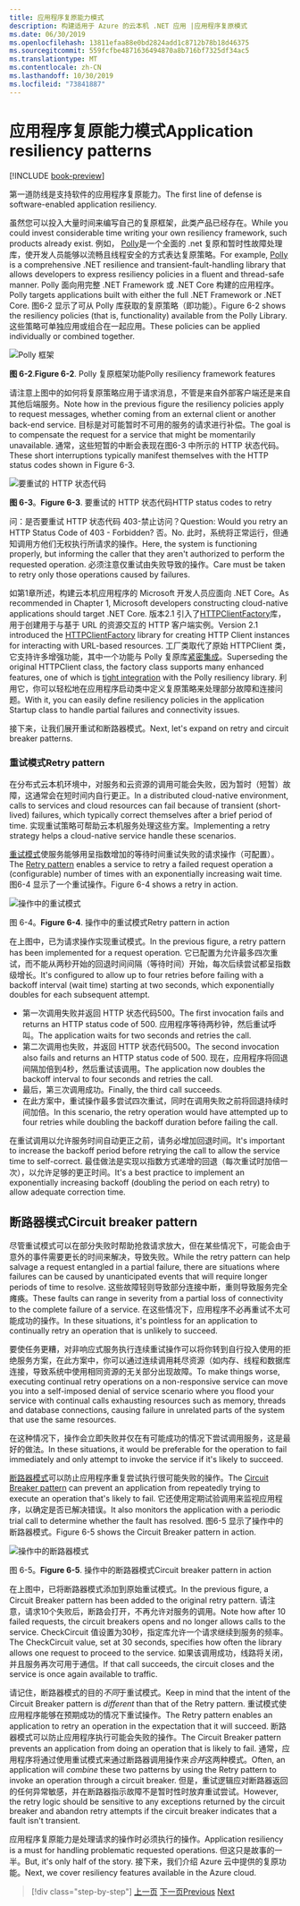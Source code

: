 ```yaml
---
title: 应用程序复原能力模式
description: 构建适用于 Azure 的云本机 .NET 应用 |应用程序复原模式
ms.date: 06/30/2019
ms.openlocfilehash: 13811efaa88e0bd2824add1c8712b78b18d46375
ms.sourcegitcommit: 559fcfbe4871636494870a8b716bf7325df34ac5
ms.translationtype: MT
ms.contentlocale: zh-CN
ms.lasthandoff: 10/30/2019
ms.locfileid: "73841887"
---
```

# <a name="application-resiliency-patterns"></a><span data-ttu-id="b3c4e-103">应用程序复原能力模式</span><span class="sxs-lookup"><span data-stu-id="b3c4e-103">Application resiliency patterns</span></span>

[!INCLUDE [book-preview](../../../includes/book-preview.md)]

<span data-ttu-id="b3c4e-104">第一道防线是支持软件的应用程序复原能力。</span><span class="sxs-lookup"><span data-stu-id="b3c4e-104">The first line of defense is software-enabled application resiliency.</span></span>

<span data-ttu-id="b3c4e-105">虽然您可以投入大量时间来编写自己的复原框架，此类产品已经存在。</span><span class="sxs-lookup"><span data-stu-id="b3c4e-105">While you could invest considerable time writing your own resiliency framework, such products already exist.</span></span> <span data-ttu-id="b3c4e-106">例如， [Polly](http://www.thepollyproject.org/)是一个全面的 .net 复原和暂时性故障处理库，使开发人员能够以流畅且线程安全的方式表达复原策略。</span><span class="sxs-lookup"><span data-stu-id="b3c4e-106">For example, [Polly](http://www.thepollyproject.org/) is a comprehensive .NET resilience and transient-fault-handling library that allows developers to express resiliency policies in a fluent and thread-safe manner.</span></span> <span data-ttu-id="b3c4e-107">Polly 面向用完整 .NET Framework 或 .NET Core 构建的应用程序。</span><span class="sxs-lookup"><span data-stu-id="b3c4e-107">Polly targets applications built with either the full .NET Framework or .NET Core.</span></span> <span data-ttu-id="b3c4e-108">图6-2 显示了可从 Polly 库获取的复原策略（即功能）。</span><span class="sxs-lookup"><span data-stu-id="b3c4e-108">Figure 6-2 shows the resiliency policies (that is, functionality) available from the Polly Library.</span></span> <span data-ttu-id="b3c4e-109">这些策略可单独应用或组合在一起应用。</span><span class="sxs-lookup"><span data-stu-id="b3c4e-109">These policies can be applied individually or combined together.</span></span>

![Polly 框架](./media/polly-resiliency-framework.png)

<span data-ttu-id="b3c4e-111">**图 6-2**.</span><span class="sxs-lookup"><span data-stu-id="b3c4e-111">**Figure 6-2**.</span></span> <span data-ttu-id="b3c4e-112">Polly 复原框架功能</span><span class="sxs-lookup"><span data-stu-id="b3c4e-112">Polly resiliency framework features</span></span>

<span data-ttu-id="b3c4e-113">请注意上图中的如何将复原策略应用于请求消息，不管是来自外部客户端还是来自其他后端服务。</span><span class="sxs-lookup"><span data-stu-id="b3c4e-113">Note how in the previous figure the resiliency policies apply to request messages, whether coming from an external client or another back-end service.</span></span> <span data-ttu-id="b3c4e-114">目标是对可能暂时不可用的服务的请求进行补偿。</span><span class="sxs-lookup"><span data-stu-id="b3c4e-114">The goal is to compensate the request for a service that might be momentarily unavailable.</span></span> <span data-ttu-id="b3c4e-115">通常，这些短暂的中断会表现在图6-3 中所示的 HTTP 状态代码。</span><span class="sxs-lookup"><span data-stu-id="b3c4e-115">These short interruptions typically manifest themselves with the HTTP status codes shown in Figure 6-3.</span></span>

![要重试的 HTTP 状态代码](./media/http-status-codes.png)

<span data-ttu-id="b3c4e-117">**图 6-3**。</span><span class="sxs-lookup"><span data-stu-id="b3c4e-117">**Figure 6-3**.</span></span> <span data-ttu-id="b3c4e-118">要重试的 HTTP 状态代码</span><span class="sxs-lookup"><span data-stu-id="b3c4e-118">HTTP status codes to retry</span></span>

<span data-ttu-id="b3c4e-119">问：是否要重试 HTTP 状态代码 403-禁止访问？</span><span class="sxs-lookup"><span data-stu-id="b3c4e-119">Question: Would you retry an HTTP Status Code of 403 - Forbidden?</span></span> <span data-ttu-id="b3c4e-120">否。</span><span class="sxs-lookup"><span data-stu-id="b3c4e-120">No.</span></span> <span data-ttu-id="b3c4e-121">此时，系统将正常运行，但通知调用方他们无权执行所请求的操作。</span><span class="sxs-lookup"><span data-stu-id="b3c4e-121">Here, the system is functioning properly, but informing the caller that they aren't authorized to perform the requested operation.</span></span> <span data-ttu-id="b3c4e-122">必须注意仅重试由失败导致的操作。</span><span class="sxs-lookup"><span data-stu-id="b3c4e-122">Care must be taken to retry only those operations caused by failures.</span></span>

<span data-ttu-id="b3c4e-123">如第1章所述，构建云本机应用程序的 Microsoft 开发人员应面向 .NET Core。</span><span class="sxs-lookup"><span data-stu-id="b3c4e-123">As recommended in Chapter 1, Microsoft developers constructing cloud-native applications should target .NET Core.</span></span> <span data-ttu-id="b3c4e-124">版本2.1 引入了[HTTPClientFactory](https://www.stevejgordon.co.uk/introduction-to-httpclientfactory-aspnetcore)库，用于创建用于与基于 URL 的资源交互的 HTTP 客户端实例。</span><span class="sxs-lookup"><span data-stu-id="b3c4e-124">Version 2.1 introduced the [HTTPClientFactory](https://www.stevejgordon.co.uk/introduction-to-httpclientfactory-aspnetcore) library for creating HTTP Client instances for interacting with URL-based resources.</span></span> <span data-ttu-id="b3c4e-125">工厂类取代了原始 HTTPClient 类，它支持许多增强功能，其中一个功能与 Polly 复原库[紧密集成](../microservices/implement-resilient-applications/implement-http-call-retries-exponential-backoff-polly.md)。</span><span class="sxs-lookup"><span data-stu-id="b3c4e-125">Superseding the original HTTPClient class, the factory class supports many enhanced features, one of which is [tight integration](../microservices/implement-resilient-applications/implement-http-call-retries-exponential-backoff-polly.md) with the Polly resiliency library.</span></span> <span data-ttu-id="b3c4e-126">利用它，你可以轻松地在应用程序启动类中定义复原策略来处理部分故障和连接问题。</span><span class="sxs-lookup"><span data-stu-id="b3c4e-126">With it, you can easily define resiliency policies in the application Startup class to handle partial failures and connectivity issues.</span></span>

<span data-ttu-id="b3c4e-127">接下来，让我们展开重试和断路器模式。</span><span class="sxs-lookup"><span data-stu-id="b3c4e-127">Next, let's expand on retry and circuit breaker patterns.</span></span>

### <a name="retry-pattern"></a><span data-ttu-id="b3c4e-128">重试模式</span><span class="sxs-lookup"><span data-stu-id="b3c4e-128">Retry pattern</span></span>

<span data-ttu-id="b3c4e-129">在分布式云本机环境中，对服务和云资源的调用可能会失败，因为暂时（短暂）故障，这通常会在短时间内自行更正。</span><span class="sxs-lookup"><span data-stu-id="b3c4e-129">In a distributed cloud-native environment, calls to services and cloud resources can fail because of transient (short-lived) failures, which typically correct themselves after a brief period of time.</span></span> <span data-ttu-id="b3c4e-130">实现重试策略可帮助云本机服务处理这些方案。</span><span class="sxs-lookup"><span data-stu-id="b3c4e-130">Implementing a retry strategy helps a cloud-native service handle these scenarios.</span></span>

<span data-ttu-id="b3c4e-131">[重试模式](https://docs.microsoft.com/azure/architecture/patterns/retry)使服务能够用呈指数增加的等待时间重试失败的请求操作（可配置）。</span><span class="sxs-lookup"><span data-stu-id="b3c4e-131">The [Retry pattern](https://docs.microsoft.com/azure/architecture/patterns/retry) enables a service to retry a failed request operation a (configurable) number of times with an exponentially increasing wait time.</span></span> <span data-ttu-id="b3c4e-132">图6-4 显示了一个重试操作。</span><span class="sxs-lookup"><span data-stu-id="b3c4e-132">Figure 6-4 shows a retry in action.</span></span>

![操作中的重试模式](./media/retry-pattern.png)

<span data-ttu-id="b3c4e-134">图 6-4。</span><span class="sxs-lookup"><span data-stu-id="b3c4e-134">**Figure 6-4**.</span></span> <span data-ttu-id="b3c4e-135">操作中的重试模式</span><span class="sxs-lookup"><span data-stu-id="b3c4e-135">Retry pattern in action</span></span>

<span data-ttu-id="b3c4e-136">在上图中，已为请求操作实现重试模式。</span><span class="sxs-lookup"><span data-stu-id="b3c4e-136">In the previous figure, a retry pattern has been implemented for a request operation.</span></span> <span data-ttu-id="b3c4e-137">它已配置为允许最多四次重试，而不能从两秒开始的回退时间间隔（等待时间）开始，每次后续尝试都呈指数级增长。</span><span class="sxs-lookup"><span data-stu-id="b3c4e-137">It's configured to allow up to four retries before failing with a backoff interval (wait time) starting at two seconds, which exponentially doubles for each subsequent attempt.</span></span>

- <span data-ttu-id="b3c4e-138">第一次调用失败并返回 HTTP 状态代码500。</span><span class="sxs-lookup"><span data-stu-id="b3c4e-138">The first invocation fails and returns an HTTP status code of 500.</span></span> <span data-ttu-id="b3c4e-139">应用程序等待两秒钟，然后重试呼叫。</span><span class="sxs-lookup"><span data-stu-id="b3c4e-139">The application waits for two seconds and retries the call.</span></span>
- <span data-ttu-id="b3c4e-140">第二次调用也失败，并返回 HTTP 状态代码500。</span><span class="sxs-lookup"><span data-stu-id="b3c4e-140">The second invocation also fails and returns an HTTP status code of 500.</span></span> <span data-ttu-id="b3c4e-141">现在，应用程序将回退间隔加倍到4秒，然后重试该调用。</span><span class="sxs-lookup"><span data-stu-id="b3c4e-141">The application now doubles the backoff interval to four seconds and retries the call.</span></span>
- <span data-ttu-id="b3c4e-142">最后，第三次调用成功。</span><span class="sxs-lookup"><span data-stu-id="b3c4e-142">Finally, the third call succeeds.</span></span>
- <span data-ttu-id="b3c4e-143">在此方案中，重试操作最多尝试四次重试，同时在调用失败之前将回退持续时间加倍。</span><span class="sxs-lookup"><span data-stu-id="b3c4e-143">In this scenario, the retry operation would have attempted up to four retries while doubling the backoff duration before failing the call.</span></span>

<span data-ttu-id="b3c4e-144">在重试调用以允许服务时间自动更正之前，请务必增加回退时间。</span><span class="sxs-lookup"><span data-stu-id="b3c4e-144">It's important to increase the backoff period before retrying the call to allow the service time to self-correct.</span></span> <span data-ttu-id="b3c4e-145">最佳做法是实现以指数方式递增的回退（每次重试时加倍一次），以允许足够的更正时间。</span><span class="sxs-lookup"><span data-stu-id="b3c4e-145">It's a best practice to implement an exponentially increasing backoff (doubling the period on each retry) to allow adequate correction time.</span></span>

## <a name="circuit-breaker-pattern"></a><span data-ttu-id="b3c4e-146">断路器模式</span><span class="sxs-lookup"><span data-stu-id="b3c4e-146">Circuit breaker pattern</span></span>

<span data-ttu-id="b3c4e-147">尽管重试模式可以在部分失败时帮助抢救请求放大，但在某些情况下，可能会由于意外的事件需要更长的时间来解决，导致失败。</span><span class="sxs-lookup"><span data-stu-id="b3c4e-147">While the retry pattern can help salvage a request entangled in a partial failure, there are situations where failures can be caused by unanticipated events that will require longer periods of time to resolve.</span></span> <span data-ttu-id="b3c4e-148">这些故障轻则导致部分连接中断，重则导致服务完全瘫痪。</span><span class="sxs-lookup"><span data-stu-id="b3c4e-148">These faults can range in severity from a partial loss of connectivity to the complete failure of a service.</span></span> <span data-ttu-id="b3c4e-149">在这些情况下，应用程序不必再重试不太可能成功的操作。</span><span class="sxs-lookup"><span data-stu-id="b3c4e-149">In these situations, it's pointless for an application to continually retry an operation that is unlikely to succeed.</span></span>

<span data-ttu-id="b3c4e-150">要使任务更糟，对非响应式服务执行连续重试操作可以将你转到自行投入使用的拒绝服务方案，在此方案中，你可以通过连续调用耗尽资源（如内存、线程和数据库连接，导致系统中使用相同资源的无关部分出现故障。</span><span class="sxs-lookup"><span data-stu-id="b3c4e-150">To make things worse, executing continual retry operations on a non-responsive service can move you into a self-imposed denial of service scenario where you flood your service with continual calls exhausting resources such as memory, threads and database connections, causing failure in unrelated parts of the system that use the same resources.</span></span>

<span data-ttu-id="b3c4e-151">在这种情况下，操作会立即失败并仅在有可能成功的情况下尝试调用服务，这是最好的做法。</span><span class="sxs-lookup"><span data-stu-id="b3c4e-151">In these situations, it would be preferable for the operation to fail immediately and only attempt to invoke the service if it's likely to succeed.</span></span>

<span data-ttu-id="b3c4e-152">[断路器模式](https://docs.microsoft.com/azure/architecture/patterns/circuit-breaker)可以防止应用程序重复尝试执行很可能失败的操作。</span><span class="sxs-lookup"><span data-stu-id="b3c4e-152">The [Circuit Breaker pattern](https://docs.microsoft.com/azure/architecture/patterns/circuit-breaker) can prevent an application from repeatedly trying to execute an operation that's likely to fail.</span></span> <span data-ttu-id="b3c4e-153">它还使用定期试验调用来监视应用程序，以确定是否已解决错误。</span><span class="sxs-lookup"><span data-stu-id="b3c4e-153">It also monitors the application with a periodic trial call to determine whether the fault has resolved.</span></span> <span data-ttu-id="b3c4e-154">图6-5 显示了操作中的断路器模式。</span><span class="sxs-lookup"><span data-stu-id="b3c4e-154">Figure 6-5 shows the Circuit Breaker pattern in action.</span></span>

![操作中的断路器模式](./media/circuit-breaker-pattern.png)

<span data-ttu-id="b3c4e-156">图 6-5。</span><span class="sxs-lookup"><span data-stu-id="b3c4e-156">**Figure 6-5**.</span></span> <span data-ttu-id="b3c4e-157">操作中的断路器模式</span><span class="sxs-lookup"><span data-stu-id="b3c4e-157">Circuit breaker pattern in action</span></span>

<span data-ttu-id="b3c4e-158">在上图中，已将断路器模式添加到原始重试模式。</span><span class="sxs-lookup"><span data-stu-id="b3c4e-158">In the previous figure, a Circuit Breaker pattern has been added to the original retry pattern.</span></span> <span data-ttu-id="b3c4e-159">请注意，请求10个失败后，断路会打开，不再允许对服务的调用。</span><span class="sxs-lookup"><span data-stu-id="b3c4e-159">Note how after 10 failed requests, the circuit breakers opens and no longer allows calls to the service.</span></span> <span data-ttu-id="b3c4e-160">CheckCircuit 值设置为30秒，指定库允许一个请求继续到服务的频率。</span><span class="sxs-lookup"><span data-stu-id="b3c4e-160">The CheckCircuit value, set at 30 seconds, specifies how often the library allows one request to proceed to the service.</span></span> <span data-ttu-id="b3c4e-161">如果该调用成功，线路将关闭，并且服务再次可用于通信。</span><span class="sxs-lookup"><span data-stu-id="b3c4e-161">If that call succeeds, the circuit closes and the service is once again available to traffic.</span></span>

<span data-ttu-id="b3c4e-162">请记住，断路器模式的目的*不同*于重试模式。</span><span class="sxs-lookup"><span data-stu-id="b3c4e-162">Keep in mind that the intent of the Circuit Breaker pattern is *different* than that of the Retry pattern.</span></span> <span data-ttu-id="b3c4e-163">重试模式使应用程序能够在预期成功的情况下重试操作。</span><span class="sxs-lookup"><span data-stu-id="b3c4e-163">The Retry pattern enables an application to retry an operation in the expectation that it will succeed.</span></span> <span data-ttu-id="b3c4e-164">断路器模式可以防止应用程序执行可能会失败的操作。</span><span class="sxs-lookup"><span data-stu-id="b3c4e-164">The Circuit Breaker pattern prevents an application from doing an operation that is likely to fail.</span></span> <span data-ttu-id="b3c4e-165">通常，应用程序将通过使用重试模式来通过断路器调用操作来*合并*这两种模式。</span><span class="sxs-lookup"><span data-stu-id="b3c4e-165">Often, an application will *combine* these two patterns by using the Retry pattern to invoke an operation through a circuit breaker.</span></span> <span data-ttu-id="b3c4e-166">但是，重试逻辑应对断路器返回的任何异常敏感，并在断路器指示故障不是暂时性时放弃重试尝试。</span><span class="sxs-lookup"><span data-stu-id="b3c4e-166">However, the retry logic should be sensitive to any exceptions returned by the circuit breaker and abandon retry attempts if the circuit breaker indicates that a fault isn't transient.</span></span>

<span data-ttu-id="b3c4e-167">应用程序复原能力是处理请求的操作时必须执行的操作。</span><span class="sxs-lookup"><span data-stu-id="b3c4e-167">Application resiliency is a must for handling problematic requested operations.</span></span> <span data-ttu-id="b3c4e-168">但这只是故事的一半。</span><span class="sxs-lookup"><span data-stu-id="b3c4e-168">But, it's only half of the story.</span></span> <span data-ttu-id="b3c4e-169">接下来，我们介绍 Azure 云中提供的复原功能。</span><span class="sxs-lookup"><span data-stu-id="b3c4e-169">Next, we cover resiliency features available in the Azure cloud.</span></span>

>[!div class="step-by-step"]
><span data-ttu-id="b3c4e-170">[上一页](resiliency.md)
>[下一页](infrastructure-resiliency-azure.md)</span><span class="sxs-lookup"><span data-stu-id="b3c4e-170">[Previous](resiliency.md)
[Next](infrastructure-resiliency-azure.md)</span></span>
